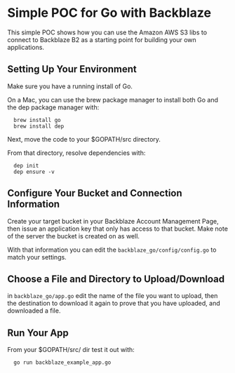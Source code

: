 # Simple POC for Go with Backblaze

This simple POC shows how you can use the Amazon AWS S3 libs to connect to Backblaze B2 as a starting point for building your own applications.

## Setting Up Your Environment

Make sure you have a running install of Go.

On a Mac, you can use the brew package manager to install both Go and the dep package manager with:

```shell
  brew install go
  brew install dep
```

Next, move the code to your $GOPATH/src directory.

From that directory, resolve dependencies with:

```shell
  dep init
  dep ensure -v
```

## Configure Your Bucket and Connection Information

Create your target bucket in your Backblaze Account Management Page, then issue an application key that only has access to that bucket. Make note of the server the bucket is created on as well.

With that information you can edit the `backblaze_go/config/config.go` to match your settings.

## Choose a File and Directory to Upload/Download

in `backblaze_go/app.go` edit the name of the file you want to upload, then the destination to download it again to prove that you have uploaded, and downloaded a file.

## Run Your App

From your $GOPATH/src/ dir test it out with:

```golang
  go run backblaze_example_app.go
```
